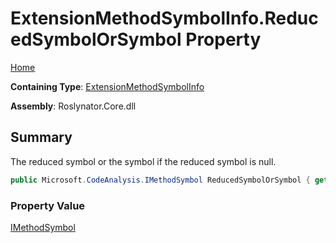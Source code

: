# ExtensionMethodSymbolInfo\.ReducedSymbolOrSymbol Property

[Home](../../../README.md)

**Containing Type**: [ExtensionMethodSymbolInfo](../README.md)

**Assembly**: Roslynator\.Core\.dll

## Summary

The reduced symbol or the symbol if the reduced symbol is null\.

```csharp
public Microsoft.CodeAnalysis.IMethodSymbol ReducedSymbolOrSymbol { get; }
```

### Property Value

[IMethodSymbol](https://docs.microsoft.com/en-us/dotnet/api/microsoft.codeanalysis.imethodsymbol)

